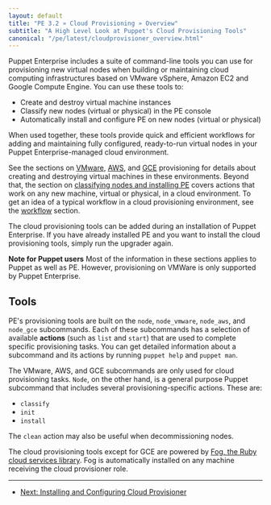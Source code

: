 ```yaml
---
layout: default
title: "PE 3.2 » Cloud Provisioning » Overview"
subtitle: "A High Level Look at Puppet's Cloud Provisioning Tools"
canonical: "/pe/latest/cloudprovisioner_overview.html"
---
```


Puppet Enterprise includes a suite of command-line tools you can use for provisioning new virtual nodes when building or maintaining cloud computing infrastructures based on VMware vSphere, Amazon EC2 and Google Compute Engine. You can use these tools to:

* Create and destroy virtual machine instances
* Classify new nodes (virtual or physical) in the PE console
* Automatically install and configure PE on new nodes (virtual or physical)

When used together, these tools provide quick and efficient workflows for adding and maintaining fully configured, ready-to-run virtual nodes in your Puppet Enterprise-managed cloud environment.

See the sections on [VMware](./cloudprovisioner_vmware.html), [AWS](./cloudprovisioner_aws.html), and [GCE](./cloudprovisioner_gce.html) provisioning for details about creating and destroying virtual machines in these environments. Beyond that, the section on [classifying nodes and installing PE](./cloudprovisioner_classifying_installing.html) covers actions that work on any new machine, virtual or physical, in a cloud environment. To get an idea of a typical workflow in a cloud provisioning environment, see the [workflow](./cloudprovisioner_workflow.html) section.

The cloud provisioning tools can be added during an installation of Puppet Enterprise. If you have already installed PE and you want to install the cloud provisioning tools, simply run the upgrader again.

**Note for Puppet users** Most of the information in these sections applies to Puppet as well as PE. However, provisioning on VMWare is only supported by Puppet Enterprise. 

Tools
-----

PE's provisioning tools are built on the `node`, `node_vmware`, `node_aws`, and `node_gce` subcommands. Each of these subcommands has a selection of available **actions** (such as `list` and `start`) that are used to complete specific provisioning tasks. You can get detailed information about a subcommand and its actions by running `puppet help` and `puppet man`.

The VMware, AWS, and GCE subcommands are only used for cloud provisioning tasks. `Node`, on the other hand, is a general purpose Puppet subcommand that includes several provisioning-specific actions. These are:

- `classify`
- `init`
- `install`

The `clean` action may also be useful when decommissioning nodes.

The cloud provisioning tools except for GCE are powered by [Fog, the Ruby cloud services library](https://github.com/fog/fog). Fog is automatically installed on any machine receiving the cloud provisioner role.

* * *

- [Next: Installing and Configuring Cloud Provisioner](./cloudprovisioner_configuring.html)

